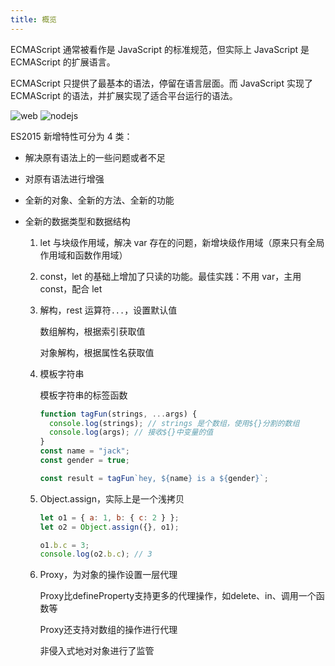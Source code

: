 ```yaml
---
title: 概览
---
```


ECMAScript 通常被看作是 JavaScript 的标准规范，但实际上 JavaScript 是 ECMAScript 的扩展语言。

ECMAScript 只提供了最基本的语法，停留在语言层面。而 JavaScript 实现了 ECMAScript 的语法，并扩展实现了适合平台运行的语法。

![web]('../../assets/images/JavaScript@web.png')
![nodejs]('../../assets/images/JavaScript@nodejs.png')

ES2015 新增特性可分为 4 类：

- 解决原有语法上的一些问题或者不足

- 对原有语法进行增强

- 全新的对象、全新的方法、全新的功能
- 全新的数据类型和数据结构

  1. let 与块级作用域，解决 var 存在的问题，新增块级作用域（原来只有全局作用域和函数作用域）
  2. const，let 的基础上增加了只读的功能。最佳实践：不用 var，主用 const，配合 let

  3. 解构，rest 运算符`...`，设置默认值

     数组解构，根据索引获取值

     对象解构，根据属性名获取值

  4. 模板字符串

     模板字符串的标签函数

     ```js
     function tagFun(strings, ...args) {
       console.log(strings); // strings 是个数组，使用${}分割的数组
       console.log(args); // 接收${}中变量的值
     }
     const name = "jack";
     const gender = true;

     const result = tagFun`hey, ${name} is a ${gender}`;
     ```

  5. Object.assign，实际上是一个浅拷贝

     ```js
     let o1 = { a: 1, b: { c: 2 } };
     let o2 = Object.assign({}, o1);

     o1.b.c = 3;
     console.log(o2.b.c); // 3
     ```

  6. Proxy，为对象的操作设置一层代理

      Proxy比defineProperty支持更多的代理操作，如delete、in、调用一个函数等

      Proxy还支持对数组的操作进行代理

      非侵入式地对对象进行了监管
